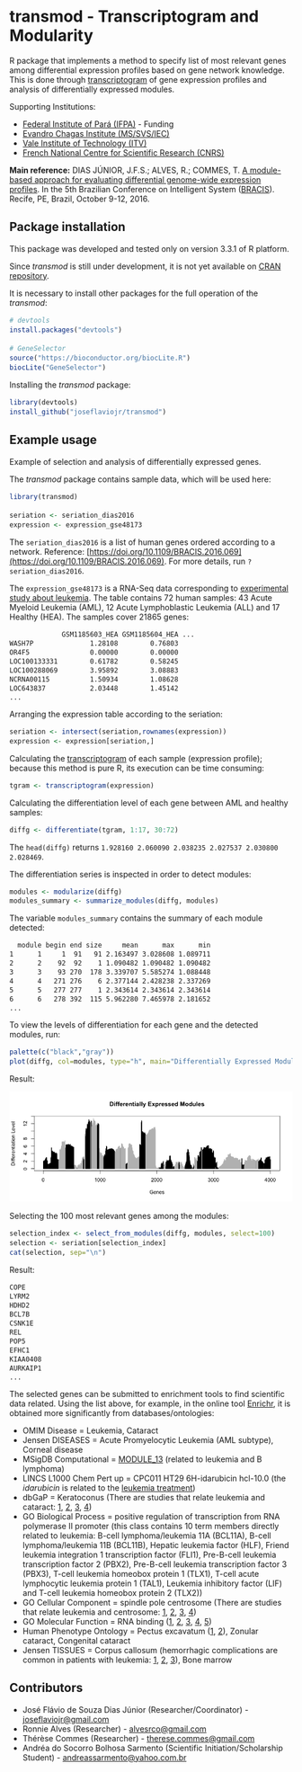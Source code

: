 
# transmod - Transcriptogram and Modularity

R package that implements a method to specify list of most relevant genes among differential expression profiles based on gene network knowledge. This is done through [transcriptogram](https://bmcgenomics.biomedcentral.com/articles/10.1186/1471-2164-15-1181) of gene expression profiles and analysis of differentially expressed modules.

Supporting Institutions:

* [Federal Institute of Pará (IFPA)](http://www.ifpa.edu.br/) - Funding
* [Evandro Chagas Institute (MS/SVS/IEC)](http://www.iec.gov.br/)
* [Vale Institute of Technology (ITV)](http://www.vale.com/itv/)
* [French National Centre for Scientific Research (CNRS)](http://www.cnrs.fr/)

**Main reference:** DIAS JÚNIOR, J.F.S.; ALVES, R.; COMMES, T. [A module-based approach for evaluating differential genome-wide expression profiles](https://doi.org/10.1109/BRACIS.2016.069). In the 5th Brazilian Conference on Intelligent System ([BRACIS](http://cin.ufpe.br/%7Ebracis2016/)). Recife, PE, Brazil, October 9-12, 2016.

## Package installation

This package was developed and tested only on version 3.3.1 of R platform.

Since *transmod* is still under development, it is not yet available on [CRAN repository](https://cran.r-project.org/).

It is necessary to install other packages for the full operation of the *transmod*:

``` R
# devtools
install.packages("devtools")

# GeneSelector
source("https://bioconductor.org/biocLite.R")
biocLite("GeneSelector")
```

Installing the *transmod* package:


``` R
library(devtools)
install_github("joseflaviojr/transmod")
```

## Example usage

Example of selection and analysis of differentially expressed genes.

The *transmod* package contains sample data, which will be used here:

``` R
library(transmod)

seriation <- seriation_dias2016
expression <- expression_gse48173
```

The `seriation_dias2016` is a list of human genes ordered according to a network. Reference: [https://doi.org/10.1109/BRACIS.2016.069](https://doi.org/10.1109/BRACIS.2016.069). For more details, run `?seriation_dias2016`.

The `expression_gse48173` is a RNA-Seq data corresponding to [experimental study about leukemia](https://www.ncbi.nlm.nih.gov/geo/query/acc.cgi?acc=GSE48173). The table contains 72 human samples: 43 Acute Myeloid Leukemia (AML), 12 Acute Lymphoblastic Leukemia (ALL) and 17 Healthy (HEA). The samples cover 21865 genes:

``` no-highlight
             GSM1185603_HEA GSM1185604_HEA ...
WASH7P              1.28108        0.76803
OR4F5               0.00000        0.00000
LOC100133331        0.61782        0.58245
LOC100288069        3.95892        3.08883
NCRNA00115          1.50934        1.08628
LOC643837           2.03448        1.45142
...
```

Arranging the expression table according to the seriation:

``` R
seriation <- intersect(seriation,rownames(expression))
expression <- expression[seriation,]
```

Calculating the [transcriptogram](https://bmcgenomics.biomedcentral.com/articles/10.1186/1471-2164-15-1181) of each sample (expression profile); because this method is pure R, its execution can be time consuming:

``` R
tgram <- transcriptogram(expression)
```

Calculating the differentiation level of each gene between AML and healthy samples:

``` R
diffg <- differentiate(tgram, 1:17, 30:72)
```

The `head(diffg)` returns `1.928160 2.060090 2.038235 2.027537 2.030800 2.028469`.

The differentiation series is inspected in order to detect modules:

``` R
modules <- modularize(diffg)
modules_summary <- summarize_modules(diffg, modules)
```

The variable `modules_summary` contains the summary of each module detected:

``` no-highlight
  module begin end size     mean      max      min
1      1     1  91   91 2.163497 3.028608 1.089711
2      2    92  92    1 1.090482 1.090482 1.090482
3      3    93 270  178 3.339707 5.585274 1.088448
4      4   271 276    6 2.377144 2.428238 2.337269
5      5   277 277    1 2.343614 2.343614 2.343614
6      6   278 392  115 5.962280 7.465978 2.181652
...
```

To view the levels of differentiation for each gene and the detected modules, run:

``` R
palette(c("black","gray"))
plot(diffg, col=modules, type="h", main="Differentially Expressed Modules", xlab="Genes", ylab="Differentiation Level")
```

Result:

![Image - Differentially Expressed Modules](https://github.com/joseflaviojr/transmod/raw/master/proj/example_modules.png)

Selecting the 100 most relevant genes among the modules:

``` R
selection_index <- select_from_modules(diffg, modules, select=100)
selection <- seriation[selection_index]
cat(selection, sep="\n")
```

Result:

``` no-highlight
COPE
LYRM2
HDHD2
BCL7B
CSNK1E
REL
POP5
EFHC1
KIAA0408
AURKAIP1
...
```

The selected genes can be submitted to enrichment tools to find scientific data related. Using the list above, for example, in the online tool [Enrichr](http://amp.pharm.mssm.edu/Enrichr/), it is obtained more significantly from databases/ontologies:

* OMIM Disease = Leukemia, Cataract
* Jensen DISEASES = Acute Promyelocytic Leukemia (AML subtype), Corneal disease
* MSigDB Computational = [MODULE_13](http://robotics.stanford.edu/~erans/cancer/modules/module_13) (related to leukemia and B lymphoma)
* LINCS L1000 Chem Pert up = CPC011 HT29 6H-idarubicin hcl-10.0 (the *idarubicin* is related to the [leukemia treatment](http://emedicine.medscape.com/article/2004793-overview))
* dbGaP = Keratoconus (There are studies that relate leukemia and cataract: [1](https://www.ncbi.nlm.nih.gov/pubmed/24116693), [2](https://www.ncbi.nlm.nih.gov/pmc/articles/PMC3861856/), [3](http://www.nature.com/eye/journal/v18/n7/full/6701308a.html?foxtrotcallback=true), [4](https://www.ncbi.nlm.nih.gov/pubmed/12579166))
* GO Biological Process = positive regulation of transcription from RNA polymerase II promoter (this class contains 10 term members directly related to leukemia: B-cell lymphoma/leukemia 11A (BCL11A), B-cell lymphoma/leukemia 11B (BCL11B), Hepatic leukemia factor (HLF), Friend leukemia integration 1 transcription factor (FLI1), Pre-B-cell leukemia transcription factor 2 (PBX2), Pre-B-cell leukemia transcription factor 3 (PBX3), T-cell leukemia homeobox protein 1 (TLX1), T-cell acute lymphocytic leukemia protein 1 (TAL1), Leukemia inhibitory factor (LIF) and T-cell leukemia homeobox protein 2 (TLX2))
* GO Cellular Component = spindle pole centrosome (There are studies that relate leukemia and centrosome: [1](https://www.ncbi.nlm.nih.gov/pmc/articles/PMC5411748/), [2](https://www.ncbi.nlm.nih.gov/pmc/articles/PMC4113111/), [3](http://onlinelibrary.wiley.com/store/10.1111/j.1365-2141.2009.07772.x/asset/j.1365-2141.2009.07772.x.pdf;jsessionid=76406C06B17CD3A74442763FB5709C6E.f02t01?v=1&t=j6fi9k9v&s=72c1748f26b43786413fdc073bb635f809116634), [4](https://www.ncbi.nlm.nih.gov/pubmed/11309836))
* GO Molecular Function = RNA binding ([1](http://cancerdiscovery.aacrjournals.org/content/7/6/OF16), [2](http://www.lrjournal.com/article/S0145-2126(17)30015-2/pdf), [3](http://www.bloodjournal.org/content/128/22/739?sso-checked=true), [4](https://www.sciencedaily.com/releases/2016/03/160314211412.htm), [5](http://www.nature.com/ni/journal/v11/n8/full/ni.1901.html))
* Human Phenotype Ontology = Pectus excavatum ([1](https://www.ncbi.nlm.nih.gov/pmc/articles/PMC4267483/), [2](https://www.ncbi.nlm.nih.gov/pmc/articles/PMC3401115/)), Zonular cataract, Congenital cataract
* Jensen TISSUES = Corpus callosum (hemorrhagic complications are common in patients with leukemia: [1](http://www.japi.org/october_2015/13_cr_acute_myeloid_leukemia.pdf), [2](https://www.ncbi.nlm.nih.gov/pmc/articles/PMC4895777/), [3](https://www.ncbi.nlm.nih.gov/pmc/articles/PMC3099428/)), Bone marrow

## Contributors

* José Flávio de Souza Dias Júnior (Researcher/Coordinator) - joseflaviojr@gmail.com
* Ronnie Alves (Researcher) - alvesrco@gmail.com
* Thérèse Commes (Researcher) - therese.commes@gmail.com
* Andréa do Socorro Bolhosa Sarmento (Scientific Initiation/Scholarship Student) - andreassarmento@yahoo.com.br
